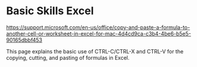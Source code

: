 # Basic Skills Excel 


https://support.microsoft.com/en-us/office/copy-and-paste-a-formula-to-another-cell-or-worksheet-in-excel-for-mac-4d4cd9ca-c3b4-4be6-b5e5-90165dbbf453

This page explains the basic use of CTRL-C/CTRL-X and CTRL-V   for the  copying, cutting, and pasting of formulas in Excel.
